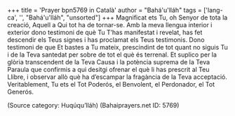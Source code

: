 +++
title = 'Prayer bpn5769 in Català'
author = "Bahá'u'lláh"
tags = ['lang-ca', '', "Bahá'u'lláh", "unsorted"]
+++
Magnificat ets Tu, oh Senyor de tota la creació, Aquell a Qui tot ha de tornar-se. Amb la meva llengua interior i exterior dono testimoni de què Tu T’has manifestat i revelat, has fet descendir els Teus signes i has proclamat els Teus testimonis. Dono testimoni de que Et bastes a Tu mateix, prescindint de tot quant no siguis Tu i de la Teva santedat per sobre de tot el què és terrenal. Et suplico per la glòria transcendent de la Teva Causa i la potència suprema de la Teva Paraula que confirmis a qui desitgi ofrenar el què li has prescrit al Teu Llibre, i observar allò què ha d’escampar la fragància de la Teva acceptació. Veritablement, Tu ets el Tot Poderós, el Benvolent, el Perdonador, el Tot Generós.

(Source category: Huqúqu’lláh)
(Bahaiprayers.net ID: 5769)
